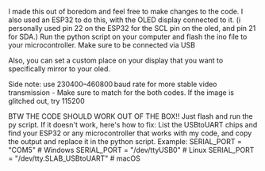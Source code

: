 I made this out of boredom and feel free to make changes to the code. I also used an ESP32 to do this, with the OLED display connected to it. (i personally used pin 22 on the ESP32 for the SCL pin on the oled, and pin 21 for SDA.) Run the python script on your computer and flash the ino file to your microcontroller.
Make sure to be connected via USB

Also, you can set a custom place on your display that you want to specifically mirror to your oled.

Side note: use 230400–460800 baud rate for more stable video transmission - Make sure to match for the both codes.
If the image is glitched out, try 115200

BTW THE CODE SHOULD WORK OUT OF THE BOX!! Just flash and run the py script. If it doesn't work, here's how to fix:
List the USBtoUART chips and find your ESP32 or any microcontroller that works with my code, and copy the output and replace it in the python script.
Example:
SERIAL_PORT = "COM5"   # Windows
SERIAL_PORT = "/dev/ttyUSB0"   # Linux
SERIAL_PORT = "/dev/tty.SLAB_USBtoUART"   # macOS
